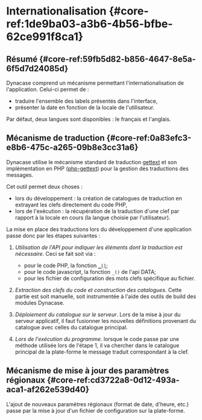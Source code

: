 # Internationalisation {#core-ref:1de9ba03-a3b6-4b56-bfbe-62ce991f8ca1}

## Résumé {#core-ref:59fb5d82-b856-4647-8e5a-6f5d7d24085d}

Dynacase comprend un mécanisme permettant l'internationalisation de l'application. Celui-ci permet de :

* traduire l'ensemble des labels présentés dans l'interface,
* présenter la date en fonction de la locale de l'utilisateur.
 
Par défaut, deux langues sont disponibles : le français et l'anglais.

## Mécanisme de traduction {#core-ref:0a83efc3-e8b6-475c-a265-09b8e3cc31a6}

Dynacase utilise le mécanisme standard de traduction [gettext](https://fr.wikipedia.org/wiki/Gettext) et son implémentation en PHP ([php-gettext](http://docs.php.net/manual/en/book.gettext.php)) pour la gestion des traductions des messages.

Cet outil permet deux choses :

* lors du développement : la création de catalogues de traduction en extrayant les clefs directement du code PHP,
* lors de l'exécution : la récupération de la traduction d'une clef par rapport à la locale en cours (la langue choisie par l'utilisateur).

La mise en place des traductions lors du développement d'une application passe donc par les étapes suivantes :

1. *Utilisation de l'API pour indiquer les éléments dont la traduction est nécessaire*.  Ceci se fait soit via :
    
    * pour le code PHP, la fonction [`_()`](http://php.net/manual/en/function.gettext.php);
    * pour le code javascript, la fonction `_()` de l'api DATA;
    * pour les fichier de configuration des mots clefs spécifique au fichier.
2. *Extraction des clefs du code et construction des catalogues*.  Cette partie est soit manuelle, soit instrumentée à l'aide des outils de build des modules Dynacase.
3. *Déploiement du catalogue sur le serveur*.  Lors de la mise à jour du serveur applicatif, il faut fusionner les nouvelles définitions provenant du catalogue avec celles du catalogue principal.
4. *Lors de l'exécution du programme*.  lorsque le code passe par une méthode utilisée lors de l'étape 1, il va chercher dans le catalogue principal de la plate-forme le message traduit correspondant à la clef.

## Mécanisme de mise à jour des paramètres régionaux {#core-ref:cd3722a8-0d12-493a-aca1-af262e539d40}

L'ajout de nouveaux paramètres régionaux (format de date, d'heure, etc.) passe par la mise à jour d'un fichier de configuration sur la plate-forme.
